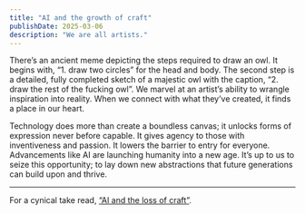 ```yaml
---
title: "AI and the growth of craft"
publishDate: 2025-03-06
description: "We are all artists."
---
```


There’s an ancient meme depicting the steps required to draw an owl. It begins with, “1. draw two circles” for the head and body. The second step is a detailed, fully completed sketch of a majestic owl with the caption, “2. draw the rest of the fucking owl”. We marvel at an artist’s ability to wrangle inspiration into reality. When we connect with what they’ve created, it finds a place in our heart.

Technology does more than create a boundless canvas; it unlocks forms of expression never before capable. It gives agency to those with inventiveness and passion. It lowers the barrier to entry for everyone. Advancements like AI are launching humanity into a new age. It’s up to us to seize this opportunity; to lay down new abstractions that future generations can build upon and thrive.

---

For a cynical take read, [“AI and the loss of craft”](/2025/03/ai-and-the-loss-of-craft/).